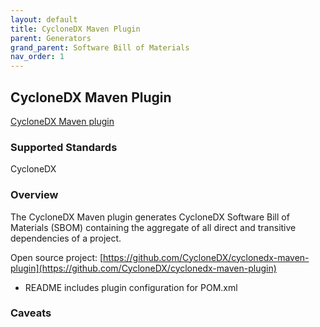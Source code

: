 ```yaml
---
layout: default
title: CycloneDX Maven Plugin
parent: Generators
grand_parent: Software Bill of Materials
nav_order: 1
---
```

## CycloneDX Maven Plugin


[CycloneDX Maven plugin](https://mvnrepository.com/artifact/org.cyclonedx/cyclonedx-maven-plugin)

### Supported Standards
CycloneDX

### Overview
The CycloneDX Maven plugin generates CycloneDX Software Bill of Materials (SBOM) containing the aggregate of all direct and transitive dependencies of a project.

Open source project: [https://github.com/CycloneDX/cyclonedx-maven-plugin](https://github.com/CycloneDX/cyclonedx-maven-plugin)
- README includes plugin configuration for POM.xml

### Caveats